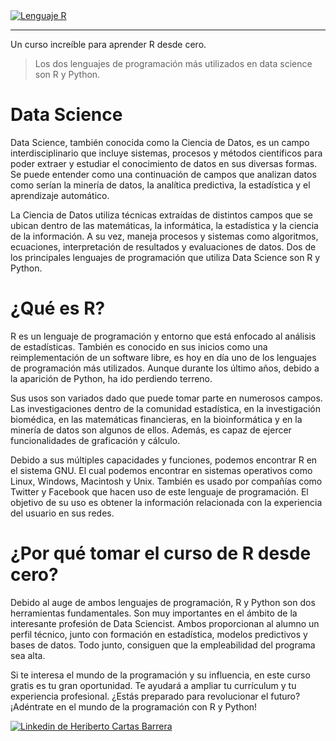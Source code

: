 <div><a class="LI-simple-link" href='https://mx.linkedin.com/in/heriberto-cartas-barrera-010930204?trk=profile-badge'><img src='https://camo.githubusercontent.com/fc5927c6a70ae6baaba9cc4bb9fb7911a60acf00f49a2723fbdc6257dfe450f2/68747470733a2f2f313030306d61726361732e6e65742f77702d636f6e74656e742f75706c6f6164732f323032302f31312f507974686f6e2d6c6f676f2e706e67' alt='Lenguaje R' title="Ver más cursos en Linkedin"/></a></div>

------------
Un curso increíble para aprender R desde cero.

> Los dos lenguajes de programación más utilizados en data science son R y Python.

# Data Science
Data Science, también conocida como la Ciencia de Datos, es un campo interdisciplinario que incluye sistemas, procesos y métodos científicos para poder extraer y estudiar el conocimiento de datos en sus diversas formas. Se puede entender como una continuación de campos que analizan datos como serían la minería de datos, la analítica predictiva, la estadística y el aprendizaje automático.

La Ciencia de Datos utiliza técnicas extraídas de distintos campos que se ubican dentro de las matemáticas, la informática, la estadística y la ciencia de la información. A su vez, maneja procesos y sistemas como algoritmos, ecuaciones, interpretación de resultados y evaluaciones de datos. Dos de los principales lenguajes de programación que utiliza Data Science son R y Python.

# ¿Qué es R?
R es un lenguaje de programación y entorno que está enfocado al análisis de estadísticas. También es conocido en sus inicios como una reimplementación de un software libre, es hoy en día uno de los lenguajes de programación más utilizados. Aunque durante los último años, debido a la aparición de Python, ha ido perdiendo terreno.

Sus usos son variados dado que puede tomar parte en numerosos campos. Las investigaciones dentro de la comunidad estadística, en la investigación biomédica, en las matemáticas financieras, en la bioinformática y en la minería de datos son algunos de ellos. Además, es capaz de ejercer funcionalidades de graficación y cálculo.

Debido a sus múltiples capacidades y funciones, podemos encontrar R en el sistema GNU. El cual podemos encontrar en sistemas operativos como Linux, Windows, Macintosh y Unix. También es usado por compañías como Twitter y Facebook que hacen uso de este lenguaje de programación. El objetivo de su uso es obtener la información relacionada con la experiencia del usuario en sus redes.

# ¿Por qué tomar el curso de R desde cero?
Debido al auge de ambos lenguajes de programación, R y Python son dos herramientas fundamentales. Son muy importantes en el ámbito de la interesante profesión de Data Sciencist. Ambos proporcionan al alumno un perfil técnico, junto con formación en estadística, modelos predictivos y bases de datos. Todo junto, consiguen que la empleabilidad del programa sea alta.

Si te interesa el mundo de la programación y su influencia, en este curso gratis es tu gran oportunidad. Te ayudará a ampliar tu currículum y tu experiencia profesional. ¿Estás preparado para revolucionar el futuro? ¡Adéntrate en el mundo de la programación con R y Python!

<div><a class="LI-simple-link" href='https://mx.linkedin.com/in/heriberto-cartas-barrera-010930204?trk=profile-badge'><img src='https://camo.githubusercontent.com/191c8eba9d324d4c14409bd39b2c495da60ea09357e1e68f311eee9713bd9c6b/68747470733a2f2f7374617469632d657870312e6c6963646e2e636f6d2f736364732f636f6d6d6f6e2f752f696d616765732f6c6f676f732f6c696e6b6564696e2f6c6f676f5f6c696e6b6564696e5f39337832315f76322e706e67' alt='Linkedin de Heriberto Cartas Barrera' title="Linkedin de Heriberto Cartas Barrera"/></a></div>